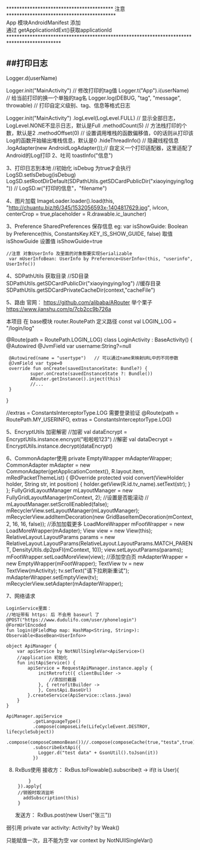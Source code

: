 *****************************************   注意  ******************************************<br>
App 模块AndroidManifest 添加<br>
    <meta-data
            android:name="APPLICATION_ID"
            android:value="${applicationId}"/>
通过 getApplicationIdExt()获取applicationId
********************************************************************************************<br>

##打印日志
---
   Logger.d(userName)

   Logger.init("MainActivity")         // 修改打印的tag值
   Logger.t("App").i(userName)         // 给当前打印的换一个单独的tag名
   Logger.log(DEBUG, "tag", "message", throwable) // 打印自定义级别、tag、信息等格式日志

   Logger.init("MainActivity")
        .logLevel(LogLevel.FULL) //  显示全部日志，LogLevel.NONE不显示日志，默认是Full
        .methodCount(5)         //  方法栈打印的个数，默认是2
        .methodOffset(0)        //  设置调用堆栈的函数偏移值，0的话则从打印该Log的函数开始输出堆栈信息，默认是0
        .hideThreadInfo()      //  隐藏线程信息
        .logAdapter(new AndroidLogAdapter());// 自定义一个打印适配器，这里适配了Android的Log打印
2、吐司
    toastInfo("信息")


3、打印日志到本地
    //初始化 isDebug 为true才会执行
    LogSD.setIsDebug(isDebug)
    LogSD.setRootDirDefault(SDPathUtils.getSDCardPublicDir("xiaoyingying/log"))
    //
    LogSD.w("打印的信息"，"filename")

4、图片加载
    ImageLoader.loader().load(this, "http://chuantu.biz/t6/345/1532056593x-1404817629.jpg", ivIcon,
                    centerCrop = true,placeholder = R.drawable.ic_launcher)

3、Preference
    SharedPreferences 保存信息
    eg:
    var isShowGuide: Boolean by Preference(this, ConstantsKey.KEY_IS_SHOW_GUIDE, false)
    取值 isShowGuide
    设置值 isShowGuide=true

    //注意 对象UserInfo 及里面的对象都要实现Serializable
     var mUserInfoBean: UserInfo by Preference<UserInfo>(this, "userinfo", UserInfo())

4、SDPathUtils 获取目录
    //SD目录
    SDPathUtils.getSDCardPublicDir("xiaoyingying/log")
    //缓存目录
    SDPathUtils.getSDCardPrivateCacheDir(context,"cacheFile")


5、路由
  官网： https://github.com/alibaba/ARouter
  举个栗子
  https://www.jianshu.com/p/7cb2cc9b726a

  本项目
  在 base模块 router.RoutePath 定义路径
  const val LOGIN_LOG = "/login/log"

  @Route(path = RoutePath.LOGIN_LOG)
  class LoginActivity : BaseActivity() {
     @Autowired
     @JvmField var username:String?=null

     @Autowired(name = "usertype")   // 可以通过name来映射URL中的不同参数
     @JvmField var type=0
     override fun onCreate(savedInstanceState: Bundle?) {
             super.onCreate(savedInstanceState ?: Bundle())
             ARouter.getInstance().inject(this)
             //...
     }
  }

  //extras = ConstantsInterceptorType.LOG  需要登录验证
  @Route(path = RoutePath.MY_USERINFO, extras = ConstantsInterceptorType.LOG)


5、EncryptUtils 加密解密
    //加密
    val dataEncrypt = EncryptUtils.instance.encrypt("啦啦啦123")
    //解密
    val dataDecrypt = EncryptUtils.instance.decrypt(dataEncrypt)




6、CommonAdapter使用
     private EmptyWrapper mAdapterWrapper;
        CommonAdapter<String> mAdapter = new CommonAdapter<String>(getApplicationContext(), R.layout.item, mRedPacketThemeList) {
            @Override
            protected void convert(ViewHolder holder, String str, int position) {
                holder.getView(R.id.tv_name).setText(str);
            }
        };
        FullyGridLayoutManager mLayoutManager = new FullyGridLayoutManager(mContext, 2);
        //设置是否能滚动
        // mLayoutManager.setScrollEnabled(false);
        mRecyclerView.setLayoutManager(mLayoutManager);
        mRecyclerView.addItemDecoration(new GridBaseItemDecoration(mContext, 2, 16, 16, false));
        //添加加载更多
        LoadMoreWrapper mFootWrapper = new LoadMoreWrapper(mAdapter);
        View view = new View(this);
        RelativeLayout.LayoutParams params = new RelativeLayout.LayoutParams(RelativeLayout.LayoutParams.MATCH_PARENT, DensityUtils.dp2pxFI(mContext, 10));
        view.setLayoutParams(params);
        mFootWrapper.setLoadMoreView(view);
        //添加空白页
        mAdapterWrapper = new EmptyWrapper(mFootWrapper);
        TextView tv = new TextView(mActivity);
        tv.setText("请下拉刷新重试");
        mAdapterWrapper.setEmptyView(tv);
        mRecyclerView.setAdapter(mAdapterWrapper);


7、网络请求

    LoginService里面：
    //地址带有 https: 后 不会用 baseurl 了
    @POST("https://www.dudulifo.com/user/phonelogin")
    @FormUrlEncoded
    fun login(@FieldMap map: HashMap<String, String>): Observable<BaseBean<UserInfo>>

    object ApiManager {
        var apiService by NotNUllSingleVar<ApiService>()
        //application 初始化
        fun initApiService() {
            apiService = RequestApiManager.instance.apply {
                initRetrofit({ clientBuilder ->
                    //添加拦截器
                }, { retrofitBuilder ->
                }, ConstApi.BaseUrl)
            }.createService(ApiService::class.java)
        }
    }

    ApiManager.apiService
              .getLanguageType()
              .compose(composeLife(LifeCycleEvent.DESTROY, lifecycleSubject))
              .compose(composeCommonBean())//.compose(composeCache(true,"testa",true))
              .subscribeExtApi({
                Logger.d("test data" + GsonUtil().toJson(it))
              })

8. RxBus使用
    接收方：
        RxBus.toFlowable().subscribe(t ->
            if(t is User){

            }
        }).apply{
        //销毁时取消监听
          addSubscription(this)
        }

     发送方：
     RxBus.post(new User("张三"))


弱引用
        private var activity: Activity? by Weak()

只能赋值一次，且不能为空
        var context by NotNUllSingleVar<Context>()